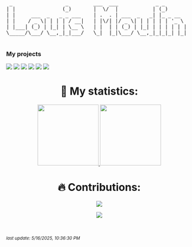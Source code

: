 
<pre>
 _                 _        ___  ___            _ _       
| |               (_)       |  \/  |           | (_)      
| |     ___  _   _ _ ___    | .  . | ___  _   _| |_ _ __  
| |    / _ \| | | | / __|   | |\/| |/ _ \| | | | | | '_ \ 
| |___| (_) | |_| | \__ \   | |  | | (_) | |_| | | | | | |
\_____/\___/ \__,_|_|___/   \_|  |_|\___/ \__,_|_|_|_| |_|  ( ͡° ͜ʖ ͡°)
                                                                                                                               
</pre>

### My projects
[![](https://img.shields.io/badge/-📞%20harmony-000)](https://github.com/ghost-brigade/harmony)
[![](https://img.shields.io/badge/-💻%20carbon-000)](https://github.com/ghost-brigade/carbon)
[![](https://img.shields.io/badge/-🏍️%20ghost%20riders-000)](https://github.com/ghost-brigade/ghost-riders)
[![](https://img.shields.io/badge/-🐲%20pwa%20slides-000)](https://github.com/MoulinLouis/pwa-slides)
[![](https://img.shields.io/badge/-🌍%20odyssey-000)](https://github.com/MoulinLouis/ODYSSEY)
[![](https://img.shields.io/badge/-🤑%20cryptodex%20cli-000)](https://github.com/MoulinLouis/cryptodex)

<h1 align="center"> 🤯 My statistics: </h1>

<p align="center">
<a href="https://github.com/MoulinLouis">
 <img src="https://github-readme-stats.vercel.app/api?username=MoulinLouis&show_icons=true&text_color=000&icon_color=000&bg_color=0,F5F7FA,B8C6DB&theme=graywhite" height="165">
</a>
<a href="https://github.com/MoulinLouis">
 <img src="https://github-readme-stats.vercel.app/api/top-langs/?username=MoulinLouis&layout=compact&text_color=000&icon_color=fff&bg_color=0,B8C6DB,F5F7FA&theme=graywhite"  height="165">
</a>
</p>
<h1 align="center"> 🔥 Contributions: </h1>
<p align="center">
<a href="https://github.com/MoulinLouis">
 <img src="http://github-readme-streak-stats.herokuapp.com?user=MoulinLouis&theme=react&background=0d1117&border=666">
</a>
</p>

<div align="center">
<a href="https://github.com/MoulinLouis">
 <img src="https://komarev.com/ghpvc/?username=MoulinLouis&style=for-the-badge">
<a>
</div>

<br><br>*<small>last update: 5/16/2025, 10:36:30 PM </small>*

